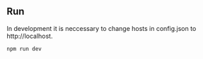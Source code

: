 ## Run

In development it is neccessary to change hosts in config.json to http://localhost.

    npm run dev
